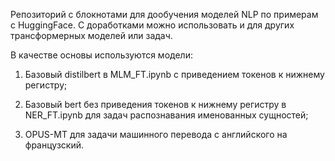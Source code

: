 Репозиторий с блокнотами для дообучения моделей NLP по примерам с HuggingFace. С доработками можно использовать и для других трансформерных моделей или задач.

В качестве основы используются модели:

1. Базовый distilbert в MLM_FT.ipynb с приведением токенов к нижнему регистру;

2. Базовый bert без приведения токенов к нижнему регистру в NER_FT.ipynb для задач распознавания именованных сущностей;

3. OPUS-MT для задачи машинного перевода с английского на французский.
